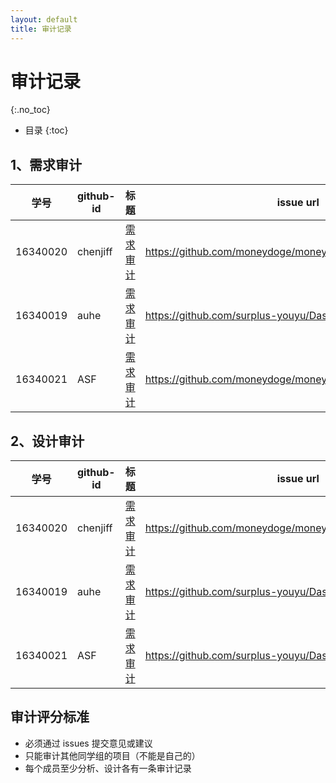 ```yaml
---
layout: default
title: 审计记录
---
```


# 审计记录
{:.no_toc}

* 目录
{:toc}

## 1、需求审计

|   学号   | github-id | 标题                                                         | issue url                                                   |
| :------: | --------- | ------------------------------------------------------------ | ----------------------------------------------------------- |
| 16340020 | chenjiff  | [需求审计](https://github.com/moneydoge/moneydoge.github.io/issues/149) | https://github.com/moneydoge/moneydoge.github.io/issues/149 |
| 16340019 | auhe  | [需求审计](https://github.com/surplus-youyu/Dashboard/issues/19) | https://github.com/surplus-youyu/Dashboard/issues/19 |
| 16340021 | ASF  | [需求审计](https://github.com/moneydoge/moneydoge.github.io/issues/149) | https://github.com/moneydoge/moneydoge.github.io/issues/149 |

## 2、设计审计

|   学号   | github-id | 标题                                                         | issue url                                                   |
| :------: | --------- | ------------------------------------------------------------ | ----------------------------------------------------------- |
| 16340020 | chenjiff  | [需求审计](https://github.com/moneydoge/moneydoge.github.io/issues/149) | https://github.com/moneydoge/moneydoge.github.io/issues/148 |
| 16340019 | auhe  | [需求审计](https://github.com/surplus-youyu/Dashboard/issues/19) | https://github.com/surplus-youyu/Dashboard/issues/18 |
| 16340021 | ASF  | [需求审计](https://github.com/surplus-youyu/Dashboard/issues/19) | https://github.com/surplus-youyu/Dashboard/issues/18 |


## 审计评分标准

* 必须通过 issues 提交意见或建议
* 只能审计其他同学组的项目（不能是自己的）
* 每个成员至少分析、设计各有一条审计记录
